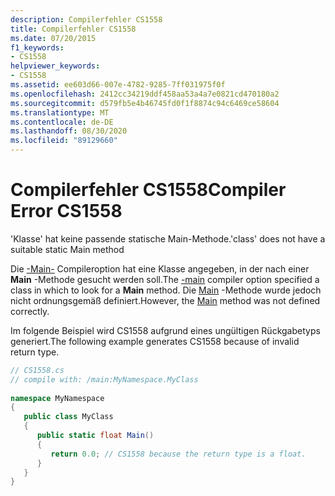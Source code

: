 ```yaml
---
description: Compilerfehler CS1558
title: Compilerfehler CS1558
ms.date: 07/20/2015
f1_keywords:
- CS1558
helpviewer_keywords:
- CS1558
ms.assetid: ee603d66-007e-4782-9285-7ff031975f0f
ms.openlocfilehash: 2412cc34219ddf458aa53a4a7e0821cd470180a2
ms.sourcegitcommit: d579fb5e4b46745fd0f1f8874c94c6469ce58604
ms.translationtype: MT
ms.contentlocale: de-DE
ms.lasthandoff: 08/30/2020
ms.locfileid: "89129660"
---
```

# <a name="compiler-error-cs1558"></a><span data-ttu-id="870fb-103">Compilerfehler CS1558</span><span class="sxs-lookup"><span data-stu-id="870fb-103">Compiler Error CS1558</span></span>
<span data-ttu-id="870fb-104">'Klasse' hat keine passende statische Main-Methode.</span><span class="sxs-lookup"><span data-stu-id="870fb-104">'class' does not have a suitable static Main method</span></span>  
  
 <span data-ttu-id="870fb-105">Die [-Main-](../language-reference/compiler-options/main-compiler-option.md) Compileroption hat eine Klasse angegeben, in der nach einer **Main** -Methode gesucht werden soll.</span><span class="sxs-lookup"><span data-stu-id="870fb-105">The [-main](../language-reference/compiler-options/main-compiler-option.md) compiler option specified a class in which to look for a **Main** method.</span></span> <span data-ttu-id="870fb-106">Die [Main](../programming-guide/main-and-command-args/index.md) -Methode wurde jedoch nicht ordnungsgemäß definiert.</span><span class="sxs-lookup"><span data-stu-id="870fb-106">However, the [Main](../programming-guide/main-and-command-args/index.md) method was not defined correctly.</span></span>  
  
 <span data-ttu-id="870fb-107">Im folgende Beispiel wird CS1558 aufgrund eines ungültigen Rückgabetyps generiert.</span><span class="sxs-lookup"><span data-stu-id="870fb-107">The following example generates CS1558 because of invalid return type.</span></span>  
  
```csharp  
// CS1558.cs  
// compile with: /main:MyNamespace.MyClass  
  
namespace MyNamespace  
{  
   public class MyClass  
   {  
      public static float Main()
      {  
         return 0.0; // CS1558 because the return type is a float.  
      }  
   }  
}  
```
